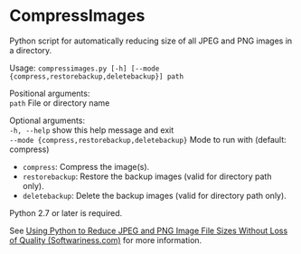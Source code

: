 CompressImages
==============

Python script for automatically reducing size of all JPEG and PNG images in a directory.

Usage: `compressimages.py [-h] [--mode {compress,restorebackup,deletebackup}] path`

Positional arguments:  
  `path`                File or directory name

Optional arguments:  
  `-h, --help`          show this help message and exit  
  `--mode {compress,restorebackup,deletebackup}` Mode to run with (default: compress)  
  * `compress`: Compress the image(s).  
  * `restorebackup`: Restore the backup images (valid for directory path only).  
  * `deletebackup`: Delete the backup images (valid for directory path only).  

Python 2.7 or later is required.

See [Using Python to Reduce JPEG and PNG Image File Sizes Without Loss of Quality (Softwariness.com)](https://www.softwariness.com/articles/reduce-image-file-sizes-using-python/) for more information.
